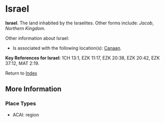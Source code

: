 # Israel
**Israel**. 
The land inhabited by the Israelites. 
Other forms include: 
*Jacob*, *Northern Kingdom*. 




Other information about Israel:


* Is associated with the following location(s): 
[Canaan](Canaan.md). 




**Key References for Israel**: 
1CH 13:1, EZK 11:17, EZK 20:38, EZK 20:42, EZK 37:12, MAT 2:19. 






Return to [Index](00-Index.md)

## More Information

### Place Types

* ACAI: region




